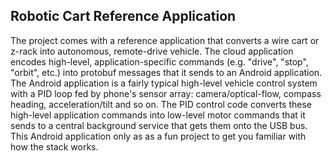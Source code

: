## Robotic Cart Reference Application

The project comes with a reference application that converts a wire cart or z-rack into autonomous, remote-drive vehicle. The cloud application encodes high-level, application-specific commands (e.g. "drive", "stop", "orbit", etc.) into protobuf messages that it sends to an Android application. The Android application is a fairly typical high-level vehicle control system with a PID loop fed by phone's sensor array: camera/optical-flow, compass heading, acceleration/tilt and so on. The PID control code converts these high-level application commands into low-level motor commands that it sends to a central background service that gets them onto the USB bus. This Android application only as as a fun project to get you familiar with how the stack works.

